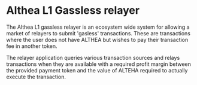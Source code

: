# Althea L1 Gassless relayer

The Althea L1 gassless relayer is an ecosystem wide system for allowing a market of relayers to submit 'gasless' transactions. These are transactions where the user does not have ALTHEA but wishes to pay their transaction fee in another token.

The relayer application queries various transaction sources and relays transactions when they are available with a required profit margin between the provided payment token and the value of ALTEHA required to actually execute the transaction.